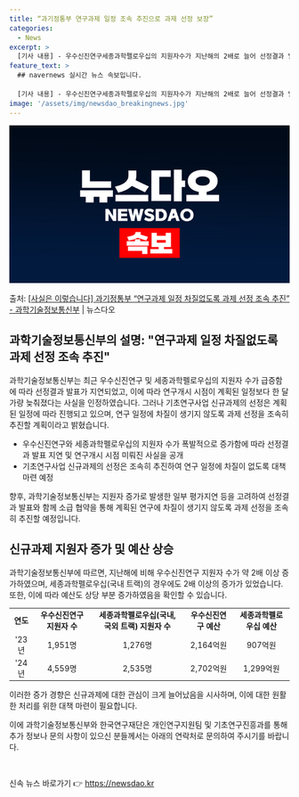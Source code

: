 ```yaml
---
title: “과기정통부 연구과제 일정 조속 추진으로 과제 선정 보장”
categories:
  - News
excerpt: >
  [기사 내용] - 우수신진연구세종과학펠로우십의 지원자수가 지난해의 2배로 늘어 선정결과 발표가 지연되었고, …
feature_text: >
  ## navernews 실시간 뉴스 속보입니다.

  [기사 내용] - 우수신진연구세종과학펠로우십의 지원자수가 지난해의 2배로 늘어 선정결과 발표가 지연되었고, …
image: '/assets/img/newsdao_breakingnews.jpg'
---
```


![뉴스다오 속보](/assets/img/newsdao_breakingnews.jpg)

<p>출처: <a href="https://newsdao.kr/3595" rel="dofollow">[사실은 이렇습니다] 과기정통부 “연구과제 일정 차질없도록 과제 선정 조속 추진” - 과학기술정보통신부</a> | 뉴스다오</p>

<h2 data-ke-size="size26">과학기술정보통신부의 설명: "연구과제 일정 차질없도록 과제 선정 조속 추진"</h2>
과학기술정보통신부는 최근 우수신진연구 및 세종과학펠로우십의 지원자 수가 급증함에 따라 선정결과 발표가 지연되었고, 이에 따라 연구개시 시점이 계획된 일정보다 한 달 가량 늦춰졌다는 사실을 인정하였습니다. 그러나 기초연구사업 신규과제의 선정은 계획된 일정에 따라 진행되고 있으며, 연구 일정에 차질이 생기지 않도록 과제 선정을 조속히 추진할 계획이라고 밝혔습니다.

<ul>
  <li>우수신진연구와 세종과학펠로우십의 지원자 수가 폭발적으로 증가함에 따라 선정결과 발표 지연 및 연구개시 시점 미뤄진 사실을 공개</li>
  <li>기초연구사업 신규과제의 선정은 조속히 추진하여 연구 일정에 차질이 없도록 대책 마련 예정</li>
</ul>

향후, 과학기술정보통신부는 지원자 증가로 발생한 일부 평가지연 등을 고려하여 선정결과 발표와 함께 소급 협약을 통해 계획된 연구에 차질이 생기지 않도록 과제 선정을 조속히 추진할 예정입니다.

<h2 data-ke-size="size26">신규과제 지원자 증가 및 예산 상승</h2>
과학기술정보통신부에 따르면, 지난해에 비해 우수신진연구 지원자 수가 약 2배 이상 증가하였으며, 세종과학펠로우십(국내 트랙)의 경우에도 2배 이상의 증가가 있었습니다. 또한, 이에 따라 예산도 상당 부분 증가하였음을 확인할 수 있습니다. 

<table>
  <tr>
    <td style="text-align: center; height: 17px;"><b>연도</b></td>
    <td style="text-align: center; height: 17px;"><b>우수신진연구 지원자 수</b></td>
    <td style="text-align: center; height: 17px;"><b>세종과학펠로우십(국내, 국외 트랙) 지원자 수</b></td>
    <td style="text-align: center; height: 17px;"><b>우수신진연구 예산</b></td>
    <td style="text-align: center; height: 17px;"><b>세종과학펠로우십 예산</b></td>
  </tr>
  <tr>
    <td style="text-align: center; height: 17px;">'23년</td>
    <td style="text-align: center; height: 17px;">1,951명</td>
    <td style="text-align: center; height: 17px;">1,276명</td>
    <td style="text-align: center; height: 17px;">2,164억원</td>
    <td style="text-align: center; height: 17px;">907억원</td>
  </tr>
  <tr>
    <td style="text-align: center; height: 17px;">'24년</td>
    <td style="text-align: center; height: 17px;">4,559명</td>
    <td style="text-align: center; height: 17px;">2,535명</td>
    <td style="text-align: center; height: 17px;">2,702억원</td>
    <td style="text-align: center; height: 17px;">1,299억원</td>
  </tr>
</table>

이러한 증가 경향은 신규과제에 대한 관심이 크게 늘어났음을 시사하며, 이에 대한 원활한 처리를 위한 대책 마련이 필요합니다. 

이에 과학기술정보통신부와 한국연구재단은 개인연구지원팀 및 기초연구진흥과를 통해 추가 정보나 문의 사항이 있으신 분들께서는 아래의 연락처로 문의하여 주시기를 바랍니다.
<p data-ke-size="size16">&nbsp;</p> 

신속 뉴스 바로가기 👉 <a href="https://newsdao.kr" rel="dofollow">https://newsdao.kr</a>


